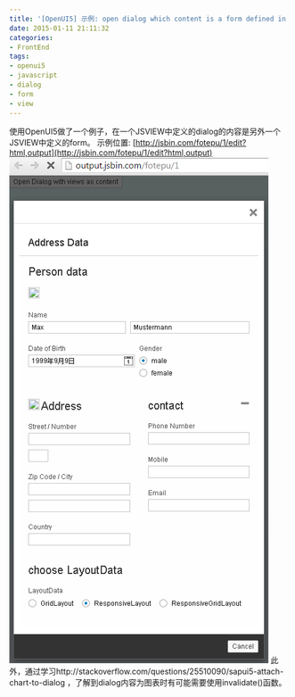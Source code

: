 ```yaml
---
title: '[OpenUI5] 示例: open dialog which content is a form defined in another view'
date: 2015-01-11 21:11:32
categories: 
- FrontEnd
tags: 
- openui5
- javascript
- dialog
- form
- view
---
```

使用OpenUI5做了一个例子，在一个JSVIEW中定义的dialog的内容是另外一个JSVIEW中定义的form。
示例位置: [http://jsbin.com/fotepu/1/edit?html,output](http://jsbin.com/fotepu/1/edit?html,output)
![jsbin.com example fotepu](/images/2015/1/0026uWfMgy6S3QkKDwt89.png)
此外，通过学习http://stackoverflow.com/questions/25510090/sapui5-attach-chart-to-dialog ，了解到dialog内容为图表时有可能需要使用invalidate()函数。
